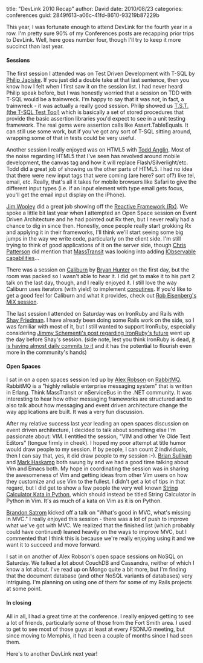 
title: "DevLink 2010 Recap"
author: David
date: 2010/08/23
categories: conferences
guid: 2849f613-a06c-41fd-8610-93219b87229b

This year, I was fortunate enough to attend DevLink for the fourth year in a row. I'm pretty sure 90% of my Conferences posts are recapping prior trips to DevLink. Well, here goes number four, though I'll try to keep it more succinct than last year.

#### Sessions

The first session I attended was on Test Driven Development with T-SQL by [Philip Japiske](http://www.skimedic.com/blog/). If you just did a double take at that last sentence, then you know how I felt when I first saw it on the session list. I had never heard Philip speak before, but I was honestly worried that a session on TDD with T-SQL would be a trainwreck. I'm happy to say that it was *not*, in fact, a trainwreck - it was actually a really good session. Philip showed us [T.S.T. (the T-SQL Test Tool)](http://tst.codeplex.com/) which is basically a set of stored procedures that provide the basic assertion libraries you'd expect to see in a unit testing framework. The real gems were assertion calls like Assert.TableEquals. It can still use some work, but if you've got any sort of T-SQL sitting around, wrapping some of that in tests could be very useful. 

Another session I really enjoyed was on HTML5 with [Todd Anglin](http://telerikwatch.com). Most of the noise regarding HTML5 that I've seen has revolved around mobile development, the canvas tag and how it will replace Flash/Silverlight/etc. Todd did a great job of showing us the other parts of HTML5. I had no idea that there were new input tags that were coming (are here? sort of?) like tel, email, etc. Really, that's all it takes for mobile browsers like Safari to give the different input types (i.e. if an input element with type email gets focus, you'll get the email input display on the iPhone). 

[Jim Wooley](http://www.thinqlinq.com/) did a great job showing off the [Reactive Framework (Rx)](http://msdn.microsoft.com/en-us/devlabs/ee794896.aspx). We spoke a little bit last year when I attempted an Open Space session on Event Driven Architecture and he had pointed out Rx then, but I never really had a chance to dig in since then. Honestly, once people really start grokking Rx and applying it in their frameworks, I'll think we'll start seeing some big jumps in the way we write code, particularly on the client side. I'm still trying to think of good applications of it on the server side, though [Chris Patterson](http://blog.phatboyg.com/) did mention that [MassTransit](http://github.com/phatboyg/MassTransit) was looking into adding [IObservable capabilities](http://github.com/phatboyg/MassTransit/tree/master/src/MassTransit.Reactive/)...

There was a session on [Caliburn](http://caliburn.codeplex.com/) by [Bryan Hunter](http://www.codeswamp.com/) on the first day, but the room was packed so I wasn't able to hear it. I did get to make it to his part 2 talk on the last day, though, and I really enjoyed it. I still love the way Caliburn uses iterators (with yield) to implement [coroutines](http://en.wikipedia.org/wiki/Coroutine). If you'd like to get a good feel for Caliburn and what it provides, check out [Rob Eisenberg's MiX session](http://live.visitmix.com/MIX10/Sessions/EX15). 

The last session I attended on Saturday was on IronRuby and Rails with [Shay Friedman](http://www.ironshay.com/). I have already been doing some Rails work on the side, so I was familiar with most of it, but I still wanted to support IronRuby, especially considering [Jimmy Schementi's post regarding IronRuby's future](http://blog.jimmy.schementi.com/2010/08/start-spreading-news-future-of-jimmy.html) went up the day before Shay's session. (side note, lest you think IronRuby is dead, [it is having almost daily commits to it](http://github.com/ironruby/ironruby/commits/master) and it has the potential to flourish even more in the community's hands) 

#### Open Spaces

I sat in on a open spaces session led up by [Alex Robson](http://sharplearningcurve.com/blog/) on [RabbitMQ](http://www.rabbitmq.com/). RabbitMQ is a "highly reliable enterprise messaging system" that is written in Erlang. Think MassTransit or nServiceBus in the .NET community. It was interesting to hear how other messaging frameworks are structured and to also talk about how messaging and event driven architecture change the way applications are built. It was a very fun discussion. 

After my relative success last year leading an open spaces discussion on event driven architecture, I decided to talk about something else I'm passionate about: VIM. I entitled the session, "VIM and other Ye Olde Text Editors" (tongue firmly in cheek). I hoped my poor attempt at title humor would draw people to my session. If by people, I can count 2 individuals, then I can say that, yes, it did draw people to my session :-). [Brian Sullivan](http://www.sullivansoftdev.com/blog/) and [Mark Haskamp](http://github.com/markhaskamp) both swung by and we had a good time talking about Vim and Emacs both. My hope in coordinating the session was in sharing the awesomeness of Vim and getting ideas from other Vim users on how they customize and use Vim to the fullest. I didn't get a lot of tips in that regard, but I did get to show a few people the very well known [String Calculator Kata in Python](http://blog.extracheese.org/2010/01/string-calculator-kata-in-python.html), which should instead be titled String Calculator in Python in Vim. It's as much of a kata on Vim as it is on Python. 

[Brandon Satrom](http://www.userinexperience.com/) kicked off a talk on "What's good in MVC, what's missing in MVC." I really enjoyed this session - there was a lot of push to improve what we've got with MVC. We realized that the finished list (which probably could have continued) leaned heavily on the ways to improve MVC, but I commented that I think this is because we're really enjoying using it and we want it to succeed and move forward. 

I sat in on another of Alex Robson's open space sessions on NoSQL on Saturday. We talked a lot about CouchDB and Cassandra, neither of which I know a lot about. I've read up on Mongo quite a bit more, but I'm finding that the document database (and other NoSQL variants of databases) very intriguing. I'm planning on using one of them for some of my Rails projects at some point. 

#### In closing

All in all, I had a great time at the conference. I really enjoyed getting to see a lot of friends, particularly some of those from the Fort Smith area. I used to get to see most of those guys at least at every FSDNUG meeting, but since moving to Memphis, it had been a couple of months since I had seen them. 

Here's to another DevLink next year!


